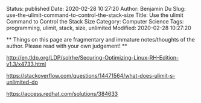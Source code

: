 Status: published
Date: 2020-02-28 10:27:20
Author: Benjamin Du
Slug: use-the-ulimit-command-to-control-the-stack-size
Title: Use the ulimit Command to Control the Stack Size
Category: Computer Science
Tags: programming, ulimit, stack, size, unlimited
Modified: 2020-02-28 10:27:20

**
Things on this page are fragmentary and immature notes/thoughts of the author.
Please read with your own judgement!
**

http://en.tldp.org/LDP/solrhe/Securing-Optimizing-Linux-RH-Edition-v1.3/x4733.html

https://stackoverflow.com/questions/14471564/what-does-ulimit-s-unlimited-do

https://access.redhat.com/solutions/384633

